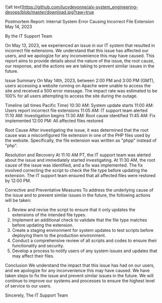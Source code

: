 ![alt text]https://github.com/lucydevonne/alx-system_engineering-devops/blob/master/download.jpg?raw=true


Postmortem Report: Internal System Error Causing Incorrect File Extension
May 14, 2023

By the IT Support Team

On May 13, 2023, we experienced an issue in our IT system that resulted in incorrect file extensions. We understand that this issue has affected our users, and we apologize for any inconvenience this may have caused. This report aims to provide details about the nature of the issue, the root cause, our response, and the actions we are taking to prevent similar issues in the future.


Issue Summary
On May 14th, 2023, between 2:00 PM and 3:00 PM (GMT), users accessing a website running on Apache were unable to access the site and received a 500 error message. The impact rate was estimated to be 100% for all users attempting to access the site during the outage.


Timeline (all times Pacific Time)
10:30 AM: System update starts
11:00 AM: Users report incorrect file extensions
11:05 AM: IT support team alerted
11:10 AM: Investigation begins
11:30 AM: Root cause identified
11:45 AM: Fix implemented
12:00 PM: All affected files restored


Root Cause
After investigating the issue, it was determined that the root cause was a misconfigured file extension in one of the PHP files used by the website. Specifically, the file extension was written as "phpp" instead of "php".


Resolution and Recovery
At 11:10 AM PT, the IT support team was alerted about the issue and immediately started investigating. At 11:30 AM, the root cause of the issue was identified, and a fix was implemented. The fix involved correcting the script to check the file type before updating the extension. The IT support team ensured that all affected files were restored by 12:00 PM.


Corrective and Preventative Measures
To address the underlying cause of the issue and to prevent similar issues in the future, the following actions will be taken:

1. Review and revise the script to ensure that it only updates the extensions of the intended file types.
2. Implement an additional check to validate that the file type matches before updating the extension.
3. Create a staging environment for system updates to test scripts before deploying them to the production environment.
4. Conduct a comprehensive review of all scripts and codes to ensure their functionality and security.
5. Develop a process to notify users of any system issues and updates that may affect their files.


Conclusion
We understand the impact that this issue has had on our users, and we apologize for any inconvenience this may have caused. We have taken steps to fix the issue and prevent similar issues in the future. We will continue to improve our systems and processes to ensure the highest level of service to our users. 

Sincerely,
The IT Support Team
